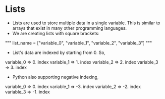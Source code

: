 # Lists
 * Lists are used to store multiple data in a single variable. This is similar to arrays that exist in many other programming languages.
 * We are creating lists with square brackets:

"""
list_name = ["variable_0", "variable_1", "variable_2", "variable_3"]
"""

* List's data are indexed by starting from 0. So,

variable_0 => 0. index
variable_1 => 1. index
variable_2 => 2. index
variable_3 => 3. index

* Python also supporting negative indexing,

variable_0 =>  0. index
variable_1 => -3. index
variable_2 => -2. index
variable_3 => -1. index